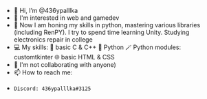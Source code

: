 - 👋 Hi, I’m @436ypalllka
- 👀 I'm interested in web and gamedev
- 🌱 Now I am honing my skills in python, mastering various libraries (including RenPY). I try to spend time learning Unity. Studying electronics repair in college
- 💻 My skills:
    📼 basic C & C++
    🐍 Python
    🪄 Python modules: customtkinter
    🌐 basic HTML & CSS
- 💞️ I'm not collaborating with anyone)
- 📫 How to reach me:
-     Discord: 436ypalllka#3125
